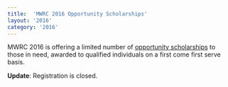 ```yaml
---
title:  'MWRC 2016 Opportunity Scholarships'
layout: '2016'
category: '2016'
---
```

MWRC 2016 is offering a limited number of [opportunity scholarships](/2016/scholarships) to those in need, awarded to qualified individuals on a first come first serve basis.

**Update**: Registration is closed.
